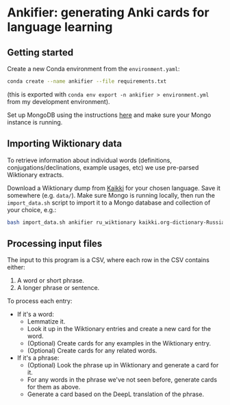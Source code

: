 # Ankifier: generating Anki cards for language learning

## Getting started 

Create a new Conda environment from the `environment.yaml`:
```bash
conda create --name ankifier --file requirements.txt
```
(this is exported with `conda env export -n ankifier > environment.yml` from my development environment). 

Set up MongoDB using the instructions [here](https://www.mongodb.com/docs/manual/administration/install-community/) and make sure your Mongo instance is running.

## Importing Wiktionary data 
To retrieve information about individual words (definitions, conjugations/declinations, example usages, etc) we use pre-parsed Wiktionary extracts. 

Download a Wiktionary dump from [Kaikki](https://kaikki.org/dictionary/) for your chosen language. Save it somewhere (e.g. `data/`). Make sure Mongo is running locally, then run the `import_data.sh` script to import it to a Mongo database and collection of your choice, e.g.: 

```bash
bash import_data.sh ankifier ru_wiktionary kaikki.org-dictionary-Russian.json
```

## Processing input files
The input to this program is a CSV, where each row in the CSV contains either:
1. A word or short phrase. 
2. A longer phrase or sentence. 

To process each entry:
- If it's a word:
    - Lemmatize it.
    - Look it up in the Wiktionary entries and create a new card for the word. 
    - (Optional) Create cards for any examples in the Wiktionary entry.
    - (Optional) Create cards for any related words.
- If it's a phrase:
    - (Optional) Look the phrase up in Wiktionary and generate a card for it.
    - For any words in the phrase we've not seen before, generate cards for them as above. 
    - Generate a card based on the DeepL translation of the phrase.
